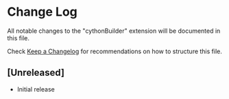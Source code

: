 # Change Log

All notable changes to the "cythonBuilder" extension will be documented in this file.

Check [Keep a Changelog](http://keepachangelog.com/) for recommendations on how to structure this file.

## [Unreleased]

- Initial release